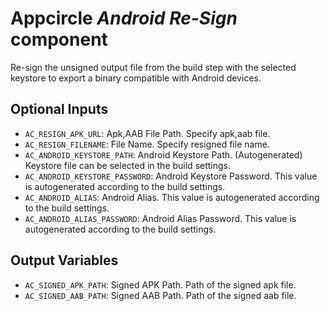 # Appcircle _Android Re-Sign_ component

Re-sign the unsigned output file from the build step with the selected keystore to export a binary compatible with Android devices.

## Optional Inputs

- `AC_RESIGN_APK_URL`: Apk,AAB File Path. Specify apk,aab file.
- `AC_RESIGN_FILENAME`: File Name. Specify resigned file name.
- `AC_ANDROID_KEYSTORE_PATH`: Android Keystore Path. (Autogenerated) Keystore file can be selected in the build settings.
- `AC_ANDROID_KEYSTORE_PASSWORD`: Android Keystore Password. This value is autogenerated according to the build settings.
- `AC_ANDROID_ALIAS`: Android Alias. This value is autogenerated according to the build settings.
- `AC_ANDROID_ALIAS_PASSWORD`: Android Alias Password. This value is autogenerated according to the build settings.

## Output Variables

- `AC_SIGNED_APK_PATH`: Signed APK Path. Path of the signed apk file.
- `AC_SIGNED_AAB_PATH`: Signed AAB Path. Path of the signed aab file.

